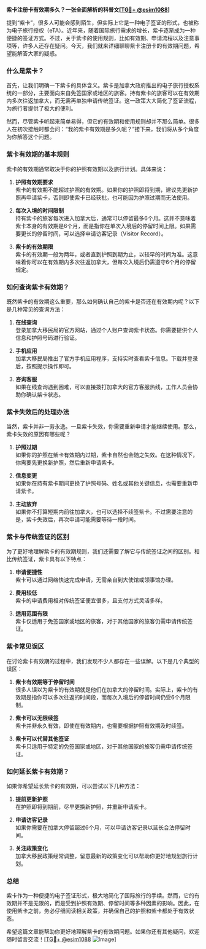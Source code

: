 **紫卡注册卡有效期多久？一张全面解析的科普文[[TG💪+ @esim1088](https://t.me/s/esim1088)]**

提到“紫卡”，很多人可能会感到陌生，但实际上它是一种电子签证的形式，也被称为电子旅行授权（eTA）。近年来，随着国际旅行需求的增长，紫卡逐渐成为一种便捷的签证方式。不过，关于紫卡的使用规则，比如有效期、申请流程以及注意事项等，许多人还存在疑问。今天，我们就来详细聊聊紫卡注册卡的有效期问题，希望能解答大家的疑惑。

### 什么是紫卡？

首先，让我们明确一下紫卡的具体含义。紫卡是加拿大政府推出的电子旅行授权系统的一部分，主要面向来自免签国家或地区的旅客。持有紫卡的旅客可以在有效期内多次往返加拿大，而无需再单独申请传统签证。这一政策大大简化了签证流程，为旅行者提供了极大的便利。

然而，尽管紫卡听起来简单易得，但它的有效期和使用规则却并不那么简单。很多人在初次接触时都会问：“我的紫卡有效期是多久呢？”接下来，我们将从多个角度为你解答这个问题。

### 紫卡有效期的基本规则

紫卡的有效期通常取决于你的护照有效期以及旅行计划。具体来说：

1. **护照有效期要求**  
   紫卡的有效期不能超过护照的有效期。如果你的护照即将到期，建议先更新护照再申请紫卡，否则即使紫卡已经获批，也可能因为护照过期而无法使用。

2. **每次入境的时间限制**  
   持有紫卡的旅客每次进入加拿大后，通常可以停留最多6个月。这并不意味着紫卡本身的有效期是6个月，而是指你在单次入境后的停留时间上限。如果需要更长的停留时间，可以选择申请访客记录（Visitor Record）。

3. **紫卡的有效期限**  
   紫卡的有效期一般为两年，或者直到护照到期为止，以较早的时间为准。这意味着你可以在有效期内多次往返加拿大，但每次入境后仍需遵守6个月的停留规定。

### 如何查询紫卡有效期？

既然紫卡的有效期这么重要，那么如何确认自己的紫卡是否还在有效期内呢？以下是几种常见的查询方法：

1. **在线查询**  
   登录加拿大移民局的官方网站，通过个人账户查询紫卡状态。你需要提供个人信息和护照号码进行验证。

2. **手机应用**  
   加拿大移民局推出了官方手机应用程序，支持实时查看紫卡信息。下载并登录后，按照提示操作即可。

3. **咨询客服**  
   如果在线查询遇到困难，可以直接拨打加拿大的官方客服热线，工作人员会协助你确认紫卡状态。

### 紫卡失效后的处理办法

当然，紫卡并非一劳永逸。一旦紫卡失效，你需要重新申请才能继续使用。那么，紫卡失效的原因有哪些呢？

1. **护照过期**  
   如果你的护照在紫卡有效期内过期，紫卡自然也会随之失效。在这种情况下，你需要先更换新护照，然后重新申请紫卡。

2. **信息变更**  
   如果你在持有紫卡期间更换了护照号码、姓名或其他关键信息，也需要重新申请紫卡。

3. **主动放弃**  
   如果你不打算短期内前往加拿大，也可以选择不续签紫卡。不过需要注意的是，紫卡失效后，再次申请可能需要等待一段时间。

### 紫卡与传统签证的区别

为了更好地理解紫卡的有效期规则，我们还需要了解它与传统签证之间的区别。相比传统签证，紫卡具有以下特点：

1. **申请便捷性**  
   紫卡可以通过网络快速完成申请，无需亲自到大使馆或领事馆办理。

2. **费用较低**  
   紫卡的申请费用相对传统签证便宜很多，且支付方式灵活多样。

3. **适用范围有限**  
   紫卡仅适用于免签国家或地区的旅客，对于其他国家的旅客仍需申请传统签证。

### 紫卡常见误区

在讨论紫卡有效期的过程中，我们发现不少人都存在一些误解。以下是几个典型的误区：

1. **紫卡有效期等于停留时间**  
   很多人误以为紫卡的有效期就是他们在加拿大的停留时间。实际上，紫卡的有效期是指你可以多次往返的时间段，而每次入境后的停留时间仍受6个月限制。

2. **紫卡可以无限续签**  
   紫卡并非永久有效，即使在有效期内，也需要根据护照有效期及时续签。

3. **紫卡可以代替其他签证**  
   紫卡只适用于特定的免签国家或地区，对于其他国家的旅客仍需申请传统签证。

### 如何延长紫卡有效期？

如果你希望延长紫卡的有效期，可以尝试以下几种方法：

1. **提前更新护照**  
   在护照即将到期前，尽早更换新护照，并重新申请紫卡。

2. **申请访客记录**  
   如果你需要在加拿大停留超过6个月，可以申请访客记录以延长合法停留时间。

3. **关注政策变化**  
   加拿大移民政策经常调整，留意最新的政策变化可以帮助你更好地规划旅行计划。

### 总结

紫卡作为一种便捷的电子签证形式，极大地简化了国际旅行的手续。然而，它的有效期并不是无限的，而是受到护照有效期、停留时间等多种因素的影响。因此，在使用紫卡之前，务必仔细阅读相关政策，并确保自己的护照和紫卡都处于有效状态。

希望这篇文章能帮助你更好地理解紫卡的有效期问题。如果你还有其他疑问，欢迎随时留言交流！[[TG💪+ @esim1088](https://t.me/s/esim1088) ![Image](https://i.postimg.cc/4NQfJmqS/Snipaste-2025-05-13-00-14-12.png)]